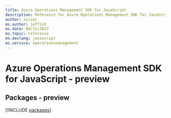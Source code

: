 ```yaml
---
title: Azure Operations Management SDK for JavaScript
description: Reference for Azure Operations Management SDK for JavaScript
author: xirzec
ms.author: jeffish
ms.data: 04/11/2023
ms.topic: reference
ms.devlang: javascript
ms.service: operationsmanagement
---
```

# Azure Operations Management SDK for JavaScript - preview
## Packages - preview
[!INCLUDE [packages](operations-management-index.md)]